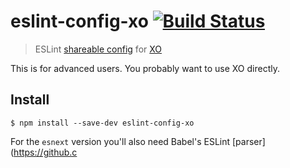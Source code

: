 # eslint-config-xo [![Build Status](https://travis-ci.org/sindresorhus/eslint-config-xo.svg?branch=master)](https://travis-ci.org/sindresorhus/eslint-config-xo)

> ESLint [shareable config](http://eslint.org/docs/developer-guide/shareable-configs.html) for [XO](https://github.com/sindresorhus/xo)

This is for advanced users. You probably want to use XO directly.


## Install

```
$ npm install --save-dev eslint-config-xo
```

For the `esnext` version you'll also need Babel's ESLint [parser](https://github.c